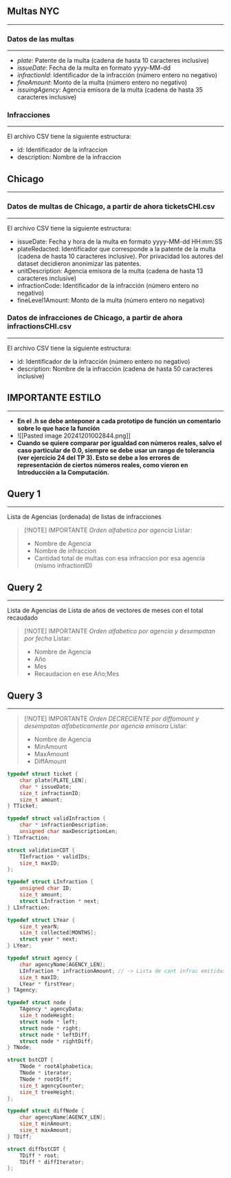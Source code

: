 ## Multas NYC
---
### Datos de las multas
---
- *plate*: Patente de la multa (cadena de hasta 10 caracteres inclusive)
- *issueDate*: Fecha de la multa en formato yyyy-MM-dd
- *infractionId*: Identificador de la infracción (número entero no negativo)
- *fineAmount*: Monto de la multa (número entero no negativo)
- *issuingAgency*: Agencia emisora de la multa (cadena de hasta 35 caracteres inclusive)

### Infracciones
---
El archivo CSV tiene la siguiente estructura:
- id: Identificador de la infraccion
- description: Nombre de la infraccion
## Chicago
---
### Datos de multas de Chicago, a partir de ahora ticketsCHI.csv​  
---
El archivo CSV tiene la siguiente estructura:
- issueDate: Fecha y hora de la multa en formato yyyy-MM-dd HH:mm:SS
- plateRedacted: Identificador que corresponde a la patente de la multa (cadena de hasta 10 caracteres inclusive). Por privacidad los autores del dataset decidieron anonimizar las patentes.
- unitDescription: Agencia emisora de la multa (cadena de hasta 13 caracteres inclusive)
- infractionCode: Identificador de la infracción (número entero no negativo)
- fineLevel1Amount: Monto de la multa (número entero no negativo)

### Datos de infracciones de Chicago, a partir de ahora infractionsCHI.csv​  
---
El archivo CSV tiene la siguiente estructura:

- id: Identificador de la infracción (número entero no negativo)
- description: Nombre de la infracción (cadena de hasta 50 caracteres inclusive)


## IMPORTANTE ESTILO
---
- **En el .h se debe anteponer a cada prototipo de función un comentario sobre lo que hace la función**
- ![[Pasted image 20241201002844.png]]
- **Cuando se quiere comparar por igualdad con números reales, salvo el caso particular de 0.0, siempre se debe usar un rango de tolerancia (ver ejercicio 24 del TP 3). Esto se debe a los errores de representación de ciertos números reales, como vieron en Introducción a la Computación.**
## Query 1
---
Lista de Agencias (ordenada) de listas de infracciones

> [!NOTE] IMPORTANTE
> *Orden alfabetico por agencia*
> Listar:
> - Nombre de Agencia
> - Nombre de infraccion
> - Cantidad total de multas con esa infraccion por esa agencia (mismo infractionID)

## Query 2
---
Lista de Agencias de Lista de años de vectores de meses con el total recaudado

> [!NOTE] IMPORTANTE
> *Orden alfabetico por agencia y desempatan por fecha*
> Listar:
> - Nombre de Agencia
> - Año
> - Mes
> - Recaudacion en ese Año;Mes

## Query 3
---

> [!NOTE] IMPORTANTE
> *Orden DECRECIENTE por diffamount y desempatan alfabeticamente por agencia emisora*
> Listar:
> - Nombre de Agencia
> - MinAmount
> - MaxAmount
> - DiffAmount

```c
typedef struct ticket {
    char plate[PLATE_LEN];
    char * issueDate;
    size_t infractionID;
    size_t amount;
} TTicket;

typedef struct validInfraction {
	char * infractionDescription;
	unsigned char maxDescriptionLen;
} TInfraction;

struct validationCDT {
	TInfraction * validIDs;
	size_t maxID;
};

typedef struct LInfraction {
	unsigned char ID;
	size_t amount;
	struct LInfraction * next;
} LInfraction;

typedef struct LYear {
    size_t yearN;
    size_t collected[MONTHS];
    struct year * next;
} LYear;

typedef struct agency {
    char agencyName[AGENCY_LEN];
    LInfraction * infractionAmount; // -> Lista de cant infrac emitidas con ID=x por agency
    size_t maxID;
    LYear * firstYear;
} TAgency;

typedef struct node {
    TAgency * agencyData;
    size_t nodeHeight;
    struct node * left;
    struct node * right;
    struct node * leftDiff;
    struct node * rightDiff;
} TNode;

struct bstCDT {
    TNode * rootAlphabetica;
    TNode * iterator;
	TNode * rootDiff;
    size_t agencyCounter;
    size_t treeHeight;
};

typedef struct diffNode {
	char agencyName[AGENCY_LEN];
	size_t minAmount;
	size_t maxAmount;
} TDiff;

struct diffbstCDT {
	TDiff * root;
	TDiff * diffIterator;
};
```


